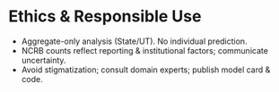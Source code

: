 # Ethics & Responsible Use

- Aggregate-only analysis (State/UT). No individual prediction.
- NCRB counts reflect reporting & institutional factors; communicate uncertainty.
- Avoid stigmatization; consult domain experts; publish model card & code.
